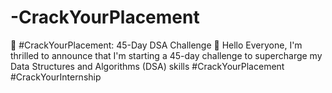 # -CrackYourPlacement
🌟 #CrackYourPlacement: 45-Day DSA Challenge 🌟  Hello Everyone,  I'm thrilled to announce that I'm starting a 45-day challenge to supercharge my Data Structures and Algorithms (DSA) skills   #CrackYourPlacement #CrackYourInternship

